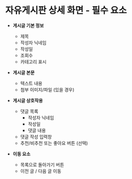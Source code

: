 # 자유게시판 상세 화면 - 필수 요소

- **게시글 기본 정보**
  - 제목
  - 작성자 닉네임
  - 작성일
  - 조회수
  - 카테고리 표시

- **게시글 본문**
  - 텍스트 내용
  - 첨부 이미지/파일 (있을 경우)

- **게시글 상호작용**
  - 댓글 목록
    - 작성자 닉네임
    - 작성일
    - 댓글 내용
  - 댓글 작성 입력창
  - 추천/비추천 또는 좋아요 버튼 (선택)

- **이동 요소**
  - 목록으로 돌아가기 버튼
  - 이전 글 / 다음 글 이동
